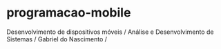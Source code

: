 # programacao-mobile
Desenvolvimento de dispositivos móveis / Análise e Desenvolvimento de Sistemas / Gabriel do Nascimento /
